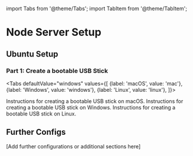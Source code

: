 import Tabs from '@theme/Tabs';
import TabItem from '@theme/TabItem';

# Node Server Setup

## Ubuntu Setup

### Part 1: Create a bootable USB Stick

<Tabs
  defaultValue="windows"
  values={[
    {label: 'macOS', value: 'mac'},
    {label: 'Windows', value: 'windows'},
    {label: 'Linux', value: 'linux'},
  ]}>
  
  <TabItem value="mac">
    Instructions for creating a bootable USB stick on macOS.
  </TabItem>
  
  <TabItem value="windows">
    Instructions for creating a bootable USB stick on Windows.
  </TabItem>
  
  <TabItem value="linux">
    Instructions for creating a bootable USB stick on Linux.
  </TabItem>

</Tabs>

## Further Configs

[Add further configurations or additional sections here]
